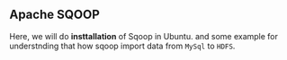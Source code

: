 ## Apache SQOOP
Here, we will do **insttallation** of Sqoop in Ubuntu.
and some example for understnding that how sqoop import data from `MySql` to `HDFS`.
